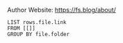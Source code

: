 
Author
Website: https://fs.blog/about/

```dataview
LIST rows.file.link
FROM [[]]
GROUP BY file.folder
```
